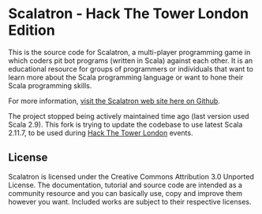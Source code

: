 Scalatron - Hack The Tower London Edition
=========

This is the source code for Scalatron, a multi-player programming game in which coders pit bot programs
(written in Scala) against each other. It is an educational resource for groups of programmers or individuals that
want to learn more about the Scala programming language or want to hone their Scala programming skills. 

For more information, [visit the Scalatron web site here on Github](http://scalatron.github.com).

The project stopped being actively maintained time ago (last version used Scala 2.9). This fork is trying to update the codebase to use latest Scala 2.11.7, to be used during [Hack The Tower London](http://hackthetower.co.uk/) events.

## License

Scalatron is licensed under the Creative Commons Attribution 3.0 Unported License. The documentation, tutorial and source code are intended as a community resource and you can basically use, copy and improve them however you want. Included works are subject to their respective licenses. 
